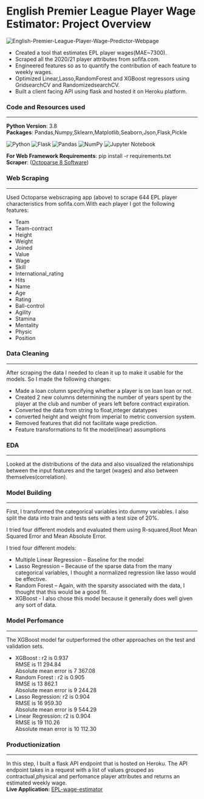 # English Premier League Player Wage Estimator: Project Overview
<img src="https://i.ibb.co/TBbGg7Q/English-Premier-League-Player-Wage-Predictor-Webpage.png" alt="English-Premier-League-Player-Wage-Predictor-Webpage" border="0">  

* Created a tool that estimates EPL player wages(MAE~7300).
* Scraped all the 2020/21 player attributes from sofifa.com.
* Engineered features so as to quantify the contribution of each feature to weekly wages.
* Optimized Linear,Lasso,RandomForest and XGBoost regressors using GridsearchCV and RandomizedsearchCV.
* Built a client facing API using flask and hosted it on Heroku platform.

### **Code and Resources used**
***
**Python Version**: 3.8  
**Packages**: Pandas,Numpy,Sklearn,Matplotlib,Seaborn,Json,Flask,Pickle  

![Python](https://img.shields.io/badge/python-3670A0?style=flat&logo=python&logoColor=ffdd54) ![Flask](https://img.shields.io/badge/flask-%23000.svg?style=flat&logo=flask&logoColor=white) ![Pandas](https://img.shields.io/badge/pandas-%23150458.svg?style=flat&logo=pandas&logoColor=white) ![NumPy](https://img.shields.io/badge/numpy-%23013243.svg?style=flat&logo=numpy&logoColor=white) ![Jupyter Notebook](https://img.shields.io/badge/jupyter-%23FA0F00.svg?style=flat&logo=jupyter&logoColor=white)  

**For Web Framework Requirements**: pip install -r requirements.txt  
**Scraper**:  ([Octoparse 8 Software](https://www.octoparse.com/))  

### **Web Scraping**
***
Used Octoparse webscraping app (above) to scrape 644 EPL player characteristics from sofifa.com.With each player I got  the following features:
* Team
* Team-contract
* Height
* Weight
* Joined
* Value
* Wage
* Skill
* International_rating
* Hits
* Name
* Age
* Rating
* Ball-control
* Agility
* Stamina
* Mentality
* Physic
* Position

### **Data Cleaning**
***
After scraping the data I needed to clean it up to make it usable for the models. So I made the following changes:  
* Made a loan column specifying whether a player is on loan loan or not.
* Created 2 new columns determining the number of years spent by the player at the club and number of years left before contract expiration.
* Converted the data from string to float,integer datatypes
* converted height and weight from imperial to metric conversion system.
* Removed features that did not facilitate wage prediction.
* Feature transformations to fit the model(linear) assumptions

### **EDA**
***
Looked at the distributions of the data and also visualized the relationships between the input features and the target (wages) and also between themselves(correlation).

### **Model Building**
***
First, I transformed the categorical variables into dummy variables. I also split the data into train and tests sets with a test size of 20%.

I tried four different models and evaluated them using R-squared,Root Mean Squared Error and Mean Absolute Error.

I tried four different models:

* Multiple Linear Regression – Baseline for the model
* Lasso Regression – Because of the sparse data from the many categorical variables, I thought a normalized regression like lasso would be effective.
* Random Forest – Again, with the sparsity associated with the data, I thought that this would be a good fit.
* XGBoost - I also chose this model because it generally does well given any sort of data.

### **Model Perfomance**
***
The XGBoost model far outperformed the other approaches on the test and validation sets.

* XGBoost : r2 is 0.937  
RMSE is 11 294.84  
Absolute mean error is 7 367.08
* Random Forest : r2 is 0.905  
RMSE is 13 862.1  
Absolute mean error is 9 244.28
* Lasso Regression: r2 is 0.904  
RMSE is 16 959.30  
Absolute mean error is 9 544.29  
* Linear Regression: r2 is 0.904  
RMSE is 19 110.26  
Absolute mean error is 10 112.30

### **Productionization**
***
In this step, I built a flask API endpoint that is hosted on Heroku. The API endpoint takes in a request with a list of values grouped as contractual,physical and perfomance player attributes and returns an estimated weekly wage.  
**Live Application:** [EPL-wage-estimator](https://epl-wage-estimator.herokuapp.com)


